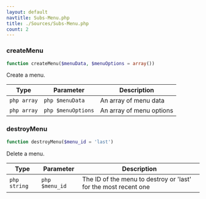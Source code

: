 ```yaml
---
layout: default
navtitle: Subs-Menu.php
title: ./Sources/Subs-Menu.php
count: 2
---
```


### createMenu

```php
function createMenu($menuData, $menuOptions = array())
```
Create a menu.



Type|Parameter|Description
---|---|---
`php array`|`php $menuData`|An array of menu data
`php array`|`php $menuOptions`|An array of menu options

### destroyMenu

```php
function destroyMenu($menu_id = 'last')
```
Delete a menu.



Type|Parameter|Description
---|---|---
`php string`|`php $menu_id`|The ID of the menu to destroy or 'last' for the most recent one

